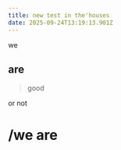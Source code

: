 ```yaml
---
title: new test in the'houses
date: 2025-09-24T13:19:13.901Z
---
```


we

## are

> good

or not

# /we are

